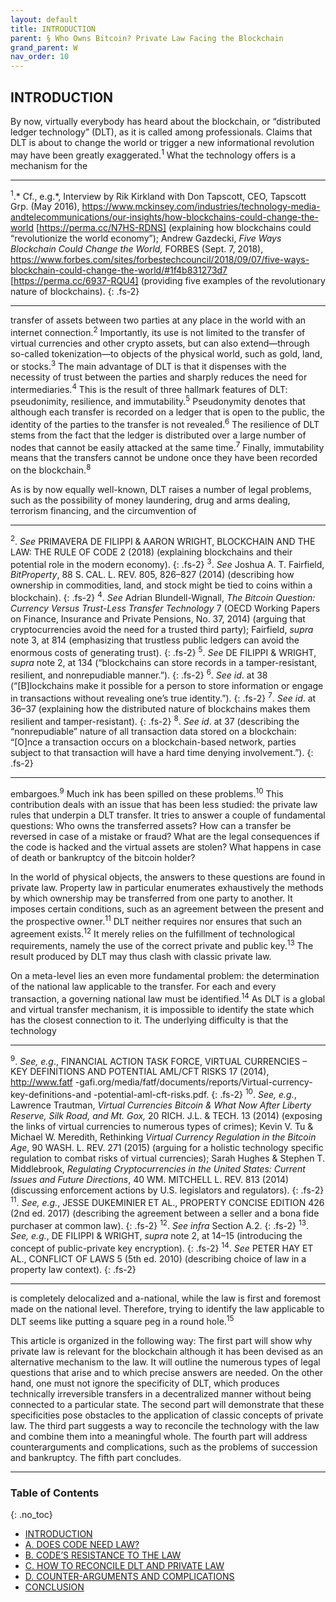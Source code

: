 ```yaml
---
layout: default
title: INTRODUCTION 
parent: § Who Owns Bitcoin? Private Law Facing the Blockchain 
grand_parent: W 
nav_order: 10 
---
```

<style>
.dont-break-out {
  /* These are technically the same, but use both */
  overflow-wrap: break-word;
  word-wrap: break-word;

  -ms-word-break: break-all;
  /* This is the dangerous one in WebKit, as it breaks things wherever */
  word-break: break-all;
  /* Instead use this non-standard one: */
  word-break: break-word;
}

.youtube-container {
    position: relative;
    width: 100%;
    height: 0;
    padding-bottom: 56.25%;
}
.youtube-video {
    position: absolute;
    top: 0;
    left: 0;
    width: 100%;
    height: 100%;
}

</style>

<div class="dont-break-out" markdown="1">

## INTRODUCTION 
By now, virtually everybody has heard about the blockchain, or “distributed ledger technology” (DLT), as it is called among professionals. Claims that DLT is about to change the world or trigger a new informational revolution may have been greatly exaggerated.<sup>1</sup> What the technology offers is a mechanism for the

***
<sup>1</sup>.* Cf., e.g.*, Interview by Rik Kirkland with Don Tapscott, CEO, Tapscott Grp. (May 2016), https://www.mckinsey.com/industries/technology-media-andtelecommunications/our-insights/how-blockchains-could-change-the-world [https://perma.cc/N7HS-RDNS] (explaining how blockchains could “revolutionize the world economy”); Andrew Gazdecki, *Five Ways Blockchain Could Change the World,* FORBES (Sept. 7, 2018), https://www.forbes.com/sites/forbestechcouncil/2018/09/07/five-ways-blockchain-could-change-the-world/#1f4b831273d7 [https://perma.cc/6937-RQU4] (providing five examples of the revolutionary nature of blockchains). 
{: .fs-2}
***

transfer of assets between two parties at any place in the world with an internet connection.<sup>2</sup> Importantly, its use is not limited to the transfer of virtual currencies and other crypto assets, but can also extend—through so-called tokenization—to objects of the physical world, such as gold, land, or stocks.<sup>3</sup> The main advantage of DLT is that it dispenses with the necessity of trust between the parties and sharply reduces the need for intermediaries.<sup>4</sup> This is the result of three hallmark features of DLT: pseudonimity, resilience, and immutability.<sup>5</sup> Pseudonymity denotes that although each transfer is recorded on a ledger that is open to the public, the identity of the parties to the transfer is not revealed.<sup>6</sup> The resilience of DLT stems from the fact that the ledger is distributed over a large number of nodes that cannot be easily attacked at the same time.<sup>7</sup> Finally, immutability means that the transfers cannot be undone once they have been recorded on the blockchain.<sup>8</sup>

As is by now equally well-known, DLT raises a number of legal problems, such as the possibility of money laundering, drug and arms dealing, terrorism financing, and the circumvention of

***
<sup>2</sup>. *See* PRIMAVERA DE FILIPPI & AARON WRIGHT, BLOCKCHAIN AND THE LAW: THE RULE OF CODE 2 (2018) (explaining blockchains and their potential role in the modern economy). 
{: .fs-2}
<sup>3</sup>. *See* Joshua A. T. Fairfield, *BitProperty*, 88 S. CAL. L. REV. 805, 826–827 (2014) (describing how ownership in commodities, land, and stock might be tied to coins within a blockchain). 
{: .fs-2}
<sup>4</sup>. *See* Adrian Blundell-Wignall, *The Bitcoin Question: Currency Versus Trust-Less Transfer Technology* 7 (OECD Working Papers on Finance, Insurance and Private Pensions, No. 37, 2014) (arguing that cryptocurrencies avoid the need for a trusted third party); Fairfield, *supra* note 3, at 814 (emphasizing that trustless public ledgers can avoid the enormous costs of generating trust). 
{: .fs-2}
<sup>5</sup>. *See* DE FILIPPI & WRIGHT, *supra* note 2, at 134 (“blockchains can store records in a tamper-resistant, resilient, and nonrepudiable manner.”). 
{: .fs-2}
<sup>6</sup>. *See id*. at 38 (“[B]lockchains make it possible for a person to store information or engage in transactions without revealing one’s true identity.”). 
{: .fs-2}
<sup>7</sup>. *See id*. at 36–37 (explaining how the distributed nature of blockchains makes them resilient and tamper-resistant). 
{: .fs-2}
<sup>8</sup>. *See id*. at 37 (describing the “nonrepudiable” nature of all transaction data stored on a blockchain: “[O]nce a transaction occurs on a blockchain-based network, parties subject to that transaction will have a hard time denying involvement.”).
{: .fs-2}
***

embargoes.<sup>9</sup> Much ink has been spilled on these problems.<sup>10</sup> This contribution deals with an issue that has been less studied: the private law rules that underpin a DLT transfer. It tries to answer a couple of fundamental questions: Who owns the transferred assets? How can a transfer be reversed in case of a mistake or fraud? What are the legal consequences if the code is hacked and the virtual assets are stolen? What happens in case of death or bankruptcy of the bitcoin holder? 

In the world of physical objects, the answers to these questions are found in private law. Property law in particular enumerates exhaustively the methods by which ownership may be transferred from one party to another. It imposes certain conditions, such as an agreement between the present and the prospective owner.<sup>11</sup> DLT neither requires nor ensures that such an agreement exists.<sup>12</sup> It merely relies on the fulfillment of technological requirements, namely the use of the correct private and public key.<sup>13</sup> The result produced by DLT may thus clash with classic private law. 

On a meta-level lies an even more fundamental problem: the determination of the national law applicable to the transfer. For each and every transaction, a governing national law must be identified.<sup>14</sup> As DLT is a global and virtual transfer mechanism, it is impossible to identify the state which has the closest connection to it. The underlying difficulty is that the technology

***
<sup>9</sup>. *See, e.g*., FINANCIAL ACTION TASK FORCE, VIRTUAL CURRENCIES – KEY DEFINITIONS AND POTENTIAL AML/CFT RISKS 17 (2014), http://www.fatf -gafi.org/media/fatf/documents/reports/Virtual-currency-key-definitions-and -potential-aml-cft-risks.pdf. 
{: .fs-2}
<sup>10</sup>. *See, e.g.*, Lawrence Trautman, *Virtual Currencies Bitcoin & What Now After Liberty Reserve, Silk Road, and Mt. Gox,* 20 RICH. J.L. & TECH. 13 (2014) (exposing the links of virtual currencies to numerous types of crimes); Kevin V. Tu & Michael W. Meredith, Rethinking *Virtual Currency Regulation in the Bitcoin Age*, 90 WASH. L. REV. 271 (2015) (arguing for a holistic technology specific regulation to combat risks of virtual currencies); Sarah Hughes & Stephen T. Middlebrook, *Regulating Cryptocurrencies in the United States: Current Issues and Future Directions*, 40 WM. MITCHELL L. REV. 813 (2014) (discussing enforcement actions by U.S. legislators and regulators). 
{: .fs-2}
<sup>11</sup>. *See, e.g.*, JESSE DUKEMINIER ET AL., PROPERTY CONCISE EDITION 426 (2nd ed. 2017) (describing the agreement between a seller and a bona fide purchaser at common law). 
{: .fs-2}
<sup>12</sup>. *See infra* Section A.2. 
{: .fs-2}
<sup>13</sup>. *See, e.g.*, DE FILIPPI & WRIGHT, *supra* note 2, at 14–15 (introducing the concept of public-private key encryption). 
{: .fs-2}
<sup>14</sup>. *See* PETER HAY ET AL., CONFLICT OF LAWS 5 (5th ed. 2010) (describing choice of law in a property law context).
{: .fs-2}
***

is completely delocalized and a-national, while the law is first and foremost made on the national level. Therefore, trying to identify the law applicable to DLT seems like putting a square peg in a round hole.<sup>15</sup>

This article is organized in the following way: The first part will show why private law is relevant for the blockchain although it has been devised as an alternative mechanism to the law. It will outline the numerous types of legal questions that arise and to which precise answers are needed. On the other hand, one must not ignore the specificity of DLT, which produces technically irreversible transfers in a decentralized manner without being connected to a particular state. The second part will demonstrate that these specificities pose obstacles to the application of classic concepts of private law. The third part suggests a way to reconcile the technology with the law and combine them into a meaningful whole. The fourth part will address counterarguments and complications, such as the problems of succession and bankruptcy. The fifth part concludes.

***

### Table of Contents
{: .no_toc}

<ul><li> <a href="/docs/W/who-owns-bitcoin-private-law-facing-the-blockchain-1/">INTRODUCTION</a></li><li> <a href="/docs/W/who-owns-bitcoin-private-law-facing-the-blockchain-2/">A. DOES CODE NEED LAW?</a></li><li> <a href="/docs/W/who-owns-bitcoin-private-law-facing-the-blockchain-3/">B. CODE’S RESISTANCE TO THE LAW</a></li><li> <a href="/docs/W/who-owns-bitcoin-private-law-facing-the-blockchain-4/">C. HOW TO RECONCILE DLT AND PRIVATE LAW</a></li><li> <a href="/docs/W/who-owns-bitcoin-private-law-facing-the-blockchain-5/">D. COUNTER-ARGUMENTS AND COMPLICATIONS</a></li><li> <a href="/docs/W/who-owns-bitcoin-private-law-facing-the-blockchain-6/">CONCLUSION</a></li></ul>


</div>
